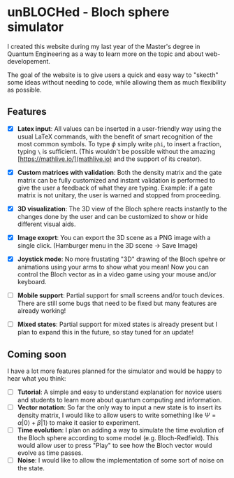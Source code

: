 # un**BLOCH**ed - Bloch sphere simulator

I created this website during my last year of the Master's degree in Quantum Engineering as a way to learn more on the topic and about web-developement. 

The goal of the website is to give users a quick and easy way to "skecth" some ideas without needing to code, while allowing them as much flexibility as possible.

## Features

- [X] **Latex input**: All values can be inserted in a user-friendly way using the usual LaTeX commands, with the benefit of smart recognition of the most common symbols. To type $\phi$ simply write `phi`, to insert a fraction, typing `\` is sufficient. (This wouldn't be possible without the amazing [https://mathlive.io/](mathlive.io) and the support of its creator).
- [X] **Custom matrices with validation**: Both the density matrix and the gate matrix can be fully customized and instant validation is performed to give the user a feedback of what they are typing. Example: if a gate matrix is not unitary, the user is warned and stopped from proceeding.
- [X] **3D visualization**: The 3D view of the Bloch sphere reacts instantly to the changes done by the user and can be customized to show or hide different visual aids.
- [X] **Image exoprt**: You can export the 3D scene as a PNG image with a single click. (Hamburger menu in the 3D scene -> Save Image)
- [X] **Joystick mode**: No more frustating "3D" drawing of the Bloch spehre or animations using your arms to show what you mean! Now you can control the Bloch vector as in a video game using your mouse and/or keyboard.

- [ ] **Mobile support**: Partial support for small screens and/or touch devices. There are still some bugs that need to be fixed but many features are already working!
- [ ] **Mixed states**: Partial support for mixed states is already present but I plan to expand this in the future, so stay tuned for an update! 

## Coming soon

I have a lot more features planned for the simulator and would be happy to hear what you think:

- [ ] **Tutorial**: A simple and easy to understand explanation for novice users and students to learn more about quantum computing and information.
- [ ] **Vector notation**: So far the only way to input a new state is to insert its density matrix, I would like to allow users to write something like $\Psi = \alpha |0 \rangle + \beta |1 \rangle$ to make it easier to experiment.
- [ ] **Time evolution**: I plan on adding a way to simulate the time evolution of the Bloch sphere according to some model (e.g. Bloch-Redfield). This would allow user to press "Play" to see how the Bloch vector would evolve as time passes.
- [ ] **Noise**: I would like to allow the implementation of some sort of noise on the state.